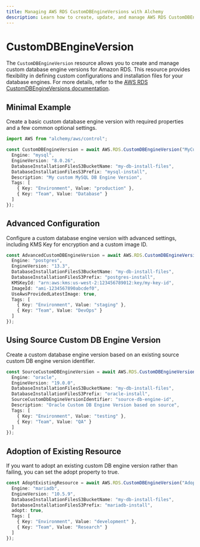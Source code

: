 ```yaml
---
title: Managing AWS RDS CustomDBEngineVersions with Alchemy
description: Learn how to create, update, and manage AWS RDS CustomDBEngineVersions using Alchemy Cloud Control.
---
```


# CustomDBEngineVersion

The `CustomDBEngineVersion` resource allows you to create and manage custom database engine versions for Amazon RDS. This resource provides flexibility in defining custom configurations and installation files for your database engines. For more details, refer to the [AWS RDS CustomDBEngineVersions documentation](https://docs.aws.amazon.com/rds/latest/userguide/).

## Minimal Example

Create a basic custom database engine version with required properties and a few common optional settings.

```ts
import AWS from "alchemy/aws/control";

const CustomDBEngineVersion = await AWS.RDS.CustomDBEngineVersion("MyCustomDBEngineVersion", {
  Engine: "mysql",
  EngineVersion: "8.0.26",
  DatabaseInstallationFilesS3BucketName: "my-db-install-files",
  DatabaseInstallationFilesS3Prefix: "mysql-install",
  Description: "My custom MySQL DB Engine Version",
  Tags: [
    { Key: "Environment", Value: "production" },
    { Key: "Team", Value: "Database" }
  ]
});
```

## Advanced Configuration

Configure a custom database engine version with advanced settings, including KMS Key for encryption and a custom image ID.

```ts
const AdvancedCustomDBEngineVersion = await AWS.RDS.CustomDBEngineVersion("AdvancedCustomDBEngineVersion", {
  Engine: "postgres",
  EngineVersion: "13.3",
  DatabaseInstallationFilesS3BucketName: "my-db-install-files",
  DatabaseInstallationFilesS3Prefix: "postgres-install",
  KMSKeyId: "arn:aws:kms:us-west-2:123456789012:key/my-key-id",
  ImageId: "ami-1234567890abcdef0",
  UseAwsProvidedLatestImage: true,
  Tags: [
    { Key: "Environment", Value: "staging" },
    { Key: "Team", Value: "DevOps" }
  ]
});
```

## Using Source Custom DB Engine Version

Create a custom database engine version based on an existing source custom DB engine version identifier.

```ts
const SourceCustomDBEngineVersion = await AWS.RDS.CustomDBEngineVersion("SourceCustomDBEngineVersion", {
  Engine: "oracle",
  EngineVersion: "19.0.0",
  DatabaseInstallationFilesS3BucketName: "my-db-install-files",
  DatabaseInstallationFilesS3Prefix: "oracle-install",
  SourceCustomDbEngineVersionIdentifier: "source-db-engine-id",
  Description: "Oracle Custom DB Engine Version based on source",
  Tags: [
    { Key: "Environment", Value: "testing" },
    { Key: "Team", Value: "QA" }
  ]
});
```

## Adoption of Existing Resource

If you want to adopt an existing custom DB engine version rather than failing, you can set the adopt property to true.

```ts
const AdoptExistingResource = await AWS.RDS.CustomDBEngineVersion("AdoptExistingResource", {
  Engine: "mariadb",
  EngineVersion: "10.5.9",
  DatabaseInstallationFilesS3BucketName: "my-db-install-files",
  DatabaseInstallationFilesS3Prefix: "mariadb-install",
  adopt: true,
  Tags: [
    { Key: "Environment", Value: "development" },
    { Key: "Team", Value: "Research" }
  ]
});
```